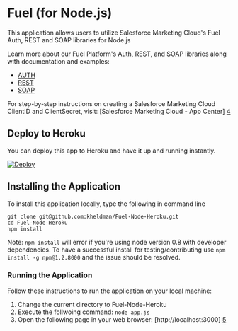 # Fuel (for Node.js)

This application allows users to utilize Salesforce Marketing Cloud's Fuel Auth, REST and SOAP libraries for Node.js

Learn more about our Fuel Platform's Auth, REST, and SOAP libraries along with documentation and examples:
* [AUTH][1]
* [REST][2]
* [SOAP][3]

For step-by-step instructions on creating a Salesforce Marketing Cloud ClientID and ClientSecret, visit:
[Salesforce Marketing Cloud - App Center] [4]


## Deploy to Heroku

You can deploy this app to Heroku and have it up and running instantly.

[![Deploy](https://www.herokucdn.com/deploy/button.png)](https://heroku.com/deploy)


## Installing the Application

To install this application locally, type the following in command line

```
git clone git@github.com:kheldman/Fuel-Node-Heroku.git
cd Fuel-Node-Heroku
npm install
```
 
Note: `npm install` will error if you're using node version 0.8 with developer dependencies. To have a successful install for testing/contributing use `npm install -g npm@1.2.8000` and the issue should be resolved.


### Running the Application

Follow these instructions to run the application on your local machine:

1. Change the current directory to Fuel-Node-Heroku
2. Execute the follwoing command: `node app.js`
3. Open the following page in your web browser: [http://localhost:3000] [5]



[1]: https://github.com/ExactTarget/Fuel-Node-Auth/wiki
[2]: https://github.com/ExactTarget/Fuel-Node-REST
[3]: https://github.com/ExactTarget/Fuel-Node-SOAP
[4]: http://code.exacttarget.com/apis-sdks/rest-api/using-app-center-to-get-an-api-key.html
[5]: http://localhost:3000
